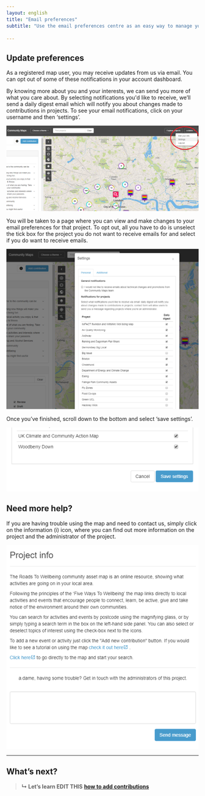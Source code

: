```yaml
---
layout: english
title: "Email preferences"
subtitle: "Use the email preferences centre as an easy way to manage your email and control what you receive."

---
```


## Update preferences

As a registered map user, you may receive updates from us via email. You can opt out of some of these notifications in your account dashboard.

By knowing more about you and your interests, we can send you more of what you care about. By selecting notifications you'd like to receive, we’ll send a daily digest email which will notify you about changes made to contributions in projects. To see your email notifications, click on your username and then ‘settings’.

![manage-email](/images/manage-email.png)

You will be taken to a page where you can view and make changes to your email preferences for that project. To opt out, all you have to do is unselect the tick box for the project you do not want to receive emails for and select if you do want to receive emails.

![manage-email-preferences](/images/manage-email-preferences.png)

Once you’ve finished, scroll down to the bottom and select ‘save settings’. 

![save-email-preferences](/images/save-email-preferences.png)


## Need more help?

If you are having trouble using the map and need to contact us, simply click on the information (i) icon, where you can find out more information on the project and the administrator of the project.

![need-more-help](/images/need-more-help.png)

---

## What’s next?

> **&#8627; Let’s learn EDIT THIS** [**how to add contributions**](add-new-contribution.md)
